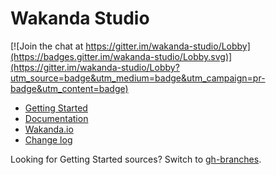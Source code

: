 # Wakanda Studio

[![Join the chat at https://gitter.im/wakanda-studio/Lobby](https://badges.gitter.im/wakanda-studio/Lobby.svg)](https://gitter.im/wakanda-studio/Lobby?utm_source=badge&utm_medium=badge&utm_campaign=pr-badge&utm_content=badge)

- [Getting Started](http://wakanda.github.io/wakanda-studio)
- [Documentation](http://doc.wakanda.org/)
- [Wakanda.io](http://www.wakanda.io/)
- [Change log](CHANGELOG.md)

Looking for Getting Started sources? Switch to [gh-branches](https://github.com/Wakanda/wakanda-studio/tree/gh-pages).
